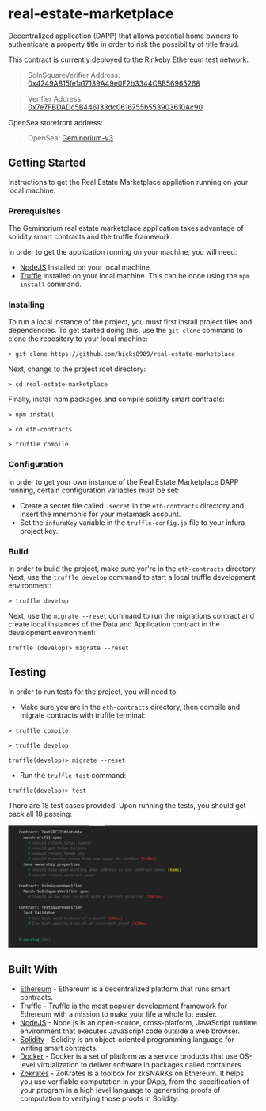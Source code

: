 # real-estate-marketplace
Decentralized application (DAPP) that allows potential home owners to authenticate a property title in order to risk the possibility of title fraud.

This contract is currently deployed to the Rinkeby Ethereum test network:

> SolnSquareVerifier Address: [0x4249A815fe1a17139A49e0F2b3344C8B56965268](https://rinkeby.etherscan.io/address/0x4249A815fe1a17139A49e0F2b3344C8B56965268)

> Verifier Address:
[0x7e7FBDADc5B446133dc0616755b553903610Ac90](https://rinkeby.etherscan.io/address/0x7e7fbdadc5b446133dc0616755b553903610ac90)

OpenSea storefront address:

> OpenSea: [Geminorium-v3](https://rinkeby.opensea.io/assets/geminorium-v3)

## Getting Started
Instructions to get the Real Estate Marketplace appliation running on your local machine.

### Prerequisites
The Geminorium real estate marketplace application takes advantage of solidity smart contracts and the truffle framework.

In order to get the application running on your machine, you will need:

* [NodeJS](https://nodejs.org) Installed on your local machine.
* [Truffle](https://trufflesuite.com) installed on your local machine. This can be done using the `npm install` command.

### Installing
To run a local instance of the project, you must first install project files and dependencies. To get started doing this, use the `git clone` command to clone the repository to your local machine:

```
> git clone https://github.com/hicks8989/real-estate-marketplace
```

Next, change to the project root directory:

```
> cd real-estate-marketplace
```

Finally, install npm packages and compile solidity smart contracts:

```
> npm install
```

```
> cd eth-contracts
```

```
> truffle compile
```

### Configuration
In order to get your own instance of the Real Estate Marketplace DAPP running, certain configuration variables must be set:

* Create a secret file called `.secret` in the `eth-contracts` directory and insert the mnemonic for your metamask account.
* Set the `infuraKey` variable in the `truffle-config.js` file to your infura project key.

### Build
In order to build the project, make sure yor're in the `eth-contracts` directory. Next, use the `truffle develop` command to start a local truffle development environment:

```
> truffle develop
```

Next, use the `migrate --reset` command to run the migrations contract and create local instances of the Data and Application contract in the development environment:

```
truffle (develop)> migrate --reset
```

## Testing
In order to run tests for the project, you will need to:

* Make sure you are in the `eth-contracts` directory, then compile and migrate contracts with truffle terminal:

```
> truffle compile
```

```
> truffle develop
```

```
truffle(develop)> migrate --reset
```

* Run the `truffle test` command:

```
truffle(develop)> test
```

There are 18 test cases provided. Upon running the tests, you should get back all 18 passing:

![Test Screenshot](https://github.com/hicks8989/real-estate-marketplace/blob/dev/screenshots/test.JPG)

## Built With

* [Ethereum](https://ethereum.org/) - Ethereum is a decentralized platform that runs smart contracts.
* [Truffle](https://trufflesuite.com) - Truffle is the most popular development framework for Ethereum with a mission to make your life a whole lot easier.
* [NodeJS](https://nodejs.org) - Node.js is an open-source, cross-platform, JavaScript runtime environment that executes JavaScript code outside a web browser.
* [Solidity](https://solidity.readthedocs.io/en/v0.6.10/) - Solidity is an object-oriented programming language for writing smart contracts.
* [Docker](https://docker.com) - Docker is a set of platform as a service products that use OS-level virtualization to deliver software in packages called containers.
* [Zokrates](https://zokrates.github.io/) - ZoKrates is a toolbox for zkSNARKs on Ethereum. It helps you use verifiable computation in your DApp, from the specification of your program in a high level language to generating proofs of computation to verifying those proofs in Solidity.